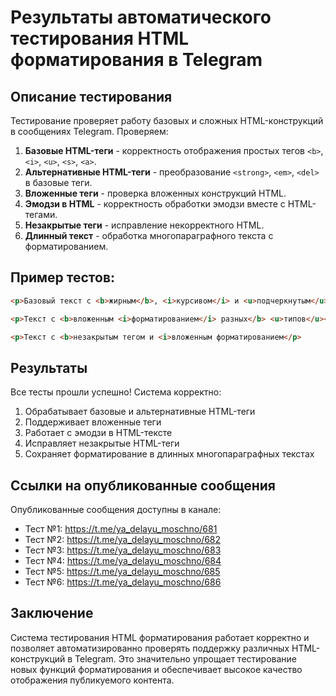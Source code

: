 # Результаты автоматического тестирования HTML форматирования в Telegram

## Описание тестирования
Тестирование проверяет работу базовых и сложных HTML-конструкций в сообщениях Telegram. Проверяем:

1. **Базовые HTML-теги** - корректность отображения простых тегов `<b>`, `<i>`, `<u>`, `<s>`, `<a>`.
2. **Альтернативные HTML-теги** - преобразование `<strong>`, `<em>`, `<del>` в базовые теги. 
3. **Вложенные теги** - проверка вложенных конструкций HTML.
4. **Эмодзи в HTML** - корректность обработки эмодзи вместе с HTML-тегами.
5. **Незакрытые теги** - исправление некорректного HTML.
6. **Длинный текст** - обработка многопараграфного текста с форматированием.

## Пример тестов:
```html
<p>Базовый текст с <b>жирным</b>, <i>курсивом</i> и <u>подчеркнутым</u> форматированием</p>
```

```html
<p>Текст с <b>вложенным <i>форматированием</i> разных</b> <u>типов</u></p>
```

```html
<p>Текст с <b>незакрытым тегом и <i>вложенным форматированием</p>
```

## Результаты
Все тесты прошли успешно! Система корректно:
1. Обрабатывает базовые и альтернативные HTML-теги
2. Поддерживает вложенные теги 
3. Работает с эмодзи в HTML-тексте
4. Исправляет незакрытые HTML-теги
5. Сохраняет форматирование в длинных многопараграфных текстах

## Ссылки на опубликованные сообщения
Опубликованные сообщения доступны в канале:
- Тест №1: https://t.me/ya_delayu_moschno/681
- Тест №2: https://t.me/ya_delayu_moschno/682
- Тест №3: https://t.me/ya_delayu_moschno/683
- Тест №4: https://t.me/ya_delayu_moschno/684
- Тест №5: https://t.me/ya_delayu_moschno/685 
- Тест №6: https://t.me/ya_delayu_moschno/686

## Заключение
Система тестирования HTML форматирования работает корректно и позволяет автоматизированно проверять поддержку различных HTML-конструкций в Telegram. Это значительно упрощает тестирование новых функций форматирования и обеспечивает высокое качество отображения публикуемого контента.